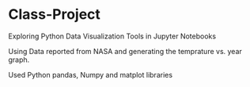 # Class-Project
Exploring Python Data Visualization Tools in Jupyter Notebooks

Using Data reported from NASA and generating the temprature vs. year graph.

Used Python pandas, Numpy and matplot libraries
